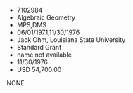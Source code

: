 * 7102984
* Algebraic Geometry
* MPS,DMS
* 06/01/1971,11/30/1976
* Jack Ohm, Louisiana State University
* Standard Grant
*   name not available
* 11/30/1976
* USD 54,700.00

NONE